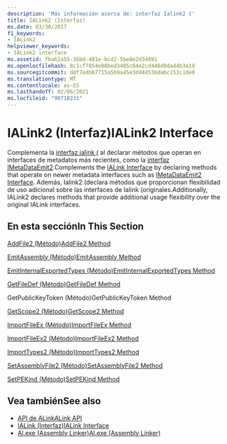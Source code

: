 ```yaml
---
description: 'Más información acerca de: interfaz Ialink2 ('
title: IALink2 (Interfaz)
ms.date: 03/30/2017
f1_keywords:
- IALink2
helpviewer_keywords:
- IALink2 interface
ms.assetid: fba62a55-36bd-401e-bcd2-5be8e2d34891
ms.openlocfilehash: 8c1cf7854e08bed3485c84e2cd446d8da44b3a19
ms.sourcegitcommit: ddf7edb67715a5b9a45e3dd44536dabc153c1de0
ms.translationtype: MT
ms.contentlocale: es-ES
ms.lasthandoff: 02/06/2021
ms.locfileid: "99718231"
---
```

# <a name="ialink2-interface"></a><span data-ttu-id="9db87-103">IALink2 (Interfaz)</span><span class="sxs-lookup"><span data-stu-id="9db87-103">IALink2 Interface</span></span>

<span data-ttu-id="9db87-104">Complementa la [interfaz ialink (](ialink-interface.md) al declarar métodos que operan en interfaces de metadatos más recientes, como la [interfaz IMetaDataEmit2](../metadata/imetadataemit2-interface.md).</span><span class="sxs-lookup"><span data-stu-id="9db87-104">Complements the [IALink Interface](ialink-interface.md) by declaring methods that operate on newer metadata interfaces such as [IMetaDataEmit2 Interface](../metadata/imetadataemit2-interface.md).</span></span> <span data-ttu-id="9db87-105">Además, Ialink2 (declara métodos que proporcionan flexibilidad de uso adicional sobre las interfaces de Ialink (originales.</span><span class="sxs-lookup"><span data-stu-id="9db87-105">Additionally, IALink2 declares methods that provide additional usage flexibility over the original IALink interfaces.</span></span>  
  
## <a name="in-this-section"></a><span data-ttu-id="9db87-106">En esta sección</span><span class="sxs-lookup"><span data-stu-id="9db87-106">In This Section</span></span>  

 [<span data-ttu-id="9db87-107">AddFile2 (Método)</span><span class="sxs-lookup"><span data-stu-id="9db87-107">AddFile2 Method</span></span>](addfile2-method.md)  
  
 [<span data-ttu-id="9db87-108">EmitAssembly (Método)</span><span class="sxs-lookup"><span data-stu-id="9db87-108">EmitAssembly Method</span></span>](emitassembly-method.md)  
  
 [<span data-ttu-id="9db87-109">EmitInternalExportedTypes (Método)</span><span class="sxs-lookup"><span data-stu-id="9db87-109">EmitInternalExportedTypes Method</span></span>](emitinternalexportedtypes-method.md)  
  
 [<span data-ttu-id="9db87-110">GetFileDef (Método)</span><span class="sxs-lookup"><span data-stu-id="9db87-110">GetFileDef Method</span></span>](getfiledef-method.md)  
  
 <span data-ttu-id="9db87-111">GetPublicKeyToken (Método)</span><span class="sxs-lookup"><span data-stu-id="9db87-111">GetPublicKeyToken Method</span></span>  
  
 [<span data-ttu-id="9db87-112">GetScope2 (Método)</span><span class="sxs-lookup"><span data-stu-id="9db87-112">GetScope2 Method</span></span>](getscope2-method.md)  
  
 [<span data-ttu-id="9db87-113">ImportFileEx (Método)</span><span class="sxs-lookup"><span data-stu-id="9db87-113">ImportFileEx Method</span></span>](importfileex-method.md)  
  
 [<span data-ttu-id="9db87-114">ImportFileEx2 (Método)</span><span class="sxs-lookup"><span data-stu-id="9db87-114">ImportFileEx2 Method</span></span>](importfileex2-method.md)  
  
 [<span data-ttu-id="9db87-115">ImportTypes2 (Método)</span><span class="sxs-lookup"><span data-stu-id="9db87-115">ImportTypes2 Method</span></span>](importtypes2-method.md)  
  
 [<span data-ttu-id="9db87-116">SetAssemblyFile2 (Método)</span><span class="sxs-lookup"><span data-stu-id="9db87-116">SetAssemblyFile2 Method</span></span>](setassemblyfile2-method.md)  
  
 [<span data-ttu-id="9db87-117">SetPEKind (Método)</span><span class="sxs-lookup"><span data-stu-id="9db87-117">SetPEKind Method</span></span>](setpekind-method.md)  
  
## <a name="see-also"></a><span data-ttu-id="9db87-118">Vea también</span><span class="sxs-lookup"><span data-stu-id="9db87-118">See also</span></span>

- [<span data-ttu-id="9db87-119">API de ALink</span><span class="sxs-lookup"><span data-stu-id="9db87-119">ALink API</span></span>](index.md)
- [<span data-ttu-id="9db87-120">IALink (Interfaz)</span><span class="sxs-lookup"><span data-stu-id="9db87-120">IALink Interface</span></span>](ialink-interface.md)
- [<span data-ttu-id="9db87-121">Al.exe (Assembly Linker)</span><span class="sxs-lookup"><span data-stu-id="9db87-121">Al.exe (Assembly Linker)</span></span>](../../tools/al-exe-assembly-linker.md)
